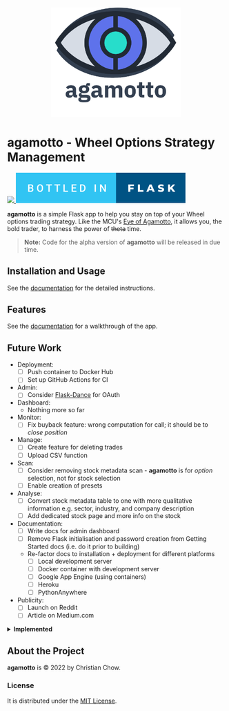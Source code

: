 <p align="center">
    <img src="docs/images/agamotto_with_word.png" width="300">
</p>

# agamotto - Wheel Options Strategy Management

<p>
    <a href="https://www.python.org/">
        <img src="http://ForTheBadge.com/images/badges/made-with-python.svg">
    </a>
    <a href="https://flask.palletsprojects.com/en/2.0.x/">
        <img src="docs/images/bottled-in-flask.svg">
    </a>
</p>

**agamotto** is a simple Flask app to help you stay on top of your Wheel options trading strategy. Like the MCU's [Eye of Agamotto](https://marvel.fandom.com/wiki/Eye_of_Agamotto), it allows you, the bold trader, to harness the power of ~~theta~~ time.

> **Note:** Code for the alpha version of **agamotto** will be released in due time.

## Installation and Usage
See the [documentation](https://chrischow.github.io/agamotto/getting_started) for the detailed instructions.

## Features
See the [documentation](https://chrischow.github.io/agamotto/user_guide) for a walkthrough of the app.

## Future Work
- Deployment:
    - [ ] Push container to Docker Hub
    - [ ] Set up GitHub Actions for CI
- Admin:
    - [ ] Consider [Flask-Dance](https://flask-dance.readthedocs.io/en/latest/multi-user.html) for OAuth
- Dashboard:
    - Nothing more so far
- Monitor:
    - [ ] Fix buyback feature: wrong computation for call; it should be to *close position*
- Manage:
    - [ ] Create feature for deleting trades
    - [ ] Upload CSV function
- Scan:
    - [ ] Consider removing stock metadata scan - **agamotto** is for *option* selection, not for stock selection
    - [ ] Enable creation of presets
- Analyse:
    - [ ] Convert stock metadata table to one with more qualitative information e.g. sector, industry, and company description
    - [ ] Add dedicated stock page and more info on the stock
- Documentation:
    - [ ] Write docs for admin dashboard
    - [ ] Remove Flask initialisation and password creation from Getting Started docs (i.e. do it prior to building)
    - Re-factor docs to installation + deployment for different platforms
        - [ ] Local development server
        - [ ] Docker container with development server
        - [ ] Google App Engine (using containers)
        - [ ] Heroku
        - [ ] PythonAnywhere
- Publicity:
    - [ ] Launch on Reddit
    - [ ] Article on Medium.com

<details>
<summary><b>Implemented</b></summary>

- Admin:
    - [X] Login
    - [X] Amend password change facility
    - [X] Feature to download data, maybe on the Admin dashboard?
        - [X] CSV file
        - [X] ~~SQL file~~ (removed due to security)
    - [X] Use username instead of email
    - [X] Update admin page to long view with multiple sections
- Deployment:
    - [X] Docker build
- Dashboard:
    - [X] Strategy breakdown
    - [X] Overall table
    - [X] Plotly plot with wheel design
    - [X] Returns profile for strategy
- Manage:
    - [X] Create dedicated view for each trade as an intermediate page between the list of all trades and the edit page
- Documentation:
    - [X] Write documentation using [Just the Docs](https://github.com/pmarsceill/just-the-docs) ([demo site](https://pmarsceill.github.io/just-the-docs/))
    - [X] Re-locate images used for docs

</details>


## About the Project
**agamotto** is © 2022 by Christian Chow.

### License
It is distributed under the [MIT License](LICENSE).
